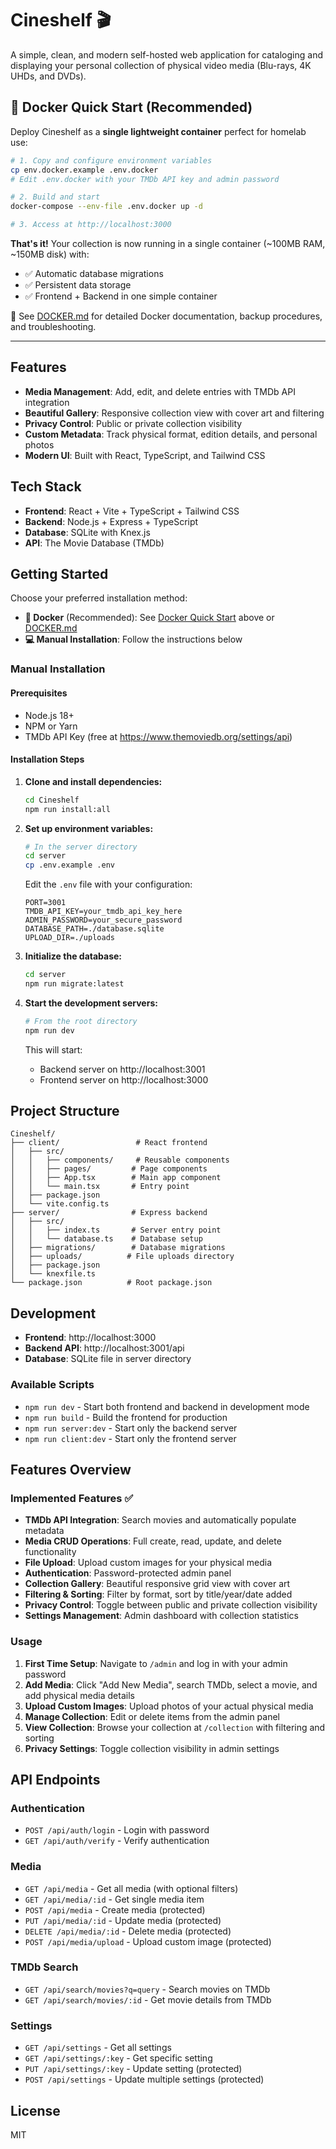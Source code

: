 # Cineshelf 🎬

A simple, clean, and modern self-hosted web application for cataloging and displaying your personal collection of physical video media (Blu-rays, 4K UHDs, and DVDs).

## 🐳 Docker Quick Start (Recommended)

Deploy Cineshelf as a **single lightweight container** perfect for homelab use:

```bash
# 1. Copy and configure environment variables
cp env.docker.example .env.docker
# Edit .env.docker with your TMDb API key and admin password

# 2. Build and start
docker-compose --env-file .env.docker up -d

# 3. Access at http://localhost:3000
```

**That's it!** Your collection is now running in a single container (~100MB RAM, ~150MB disk) with:
- ✅ Automatic database migrations
- ✅ Persistent data storage
- ✅ Frontend + Backend in one simple container

📖 See [DOCKER.md](DOCKER.md) for detailed Docker documentation, backup procedures, and troubleshooting.

---

## Features

- **Media Management**: Add, edit, and delete entries with TMDb API integration
- **Beautiful Gallery**: Responsive collection view with cover art and filtering
- **Privacy Control**: Public or private collection visibility
- **Custom Metadata**: Track physical format, edition details, and personal photos
- **Modern UI**: Built with React, TypeScript, and Tailwind CSS

## Tech Stack

- **Frontend**: React + Vite + TypeScript + Tailwind CSS
- **Backend**: Node.js + Express + TypeScript
- **Database**: SQLite with Knex.js
- **API**: The Movie Database (TMDb)

## Getting Started

Choose your preferred installation method:

- **🐳 Docker** (Recommended): See [Docker Quick Start](#-docker-quick-start-recommended) above or [DOCKER.md](DOCKER.md)
- **💻 Manual Installation**: Follow the instructions below

### Manual Installation

#### Prerequisites

- Node.js 18+ 
- NPM or Yarn
- TMDb API Key (free at https://www.themoviedb.org/settings/api)

#### Installation Steps

1. **Clone and install dependencies:**
   ```bash
   cd Cineshelf
   npm run install:all
   ```

2. **Set up environment variables:**
   ```bash
   # In the server directory
   cd server
   cp .env.example .env
   ```
   
   Edit the `.env` file with your configuration:
   ```env
   PORT=3001
   TMDB_API_KEY=your_tmdb_api_key_here
   ADMIN_PASSWORD=your_secure_password
   DATABASE_PATH=./database.sqlite
   UPLOAD_DIR=./uploads
   ```

3. **Initialize the database:**
   ```bash
   cd server
   npm run migrate:latest
   ```

4. **Start the development servers:**
   ```bash
   # From the root directory
   npm run dev
   ```

   This will start:
   - Backend server on http://localhost:3001
   - Frontend server on http://localhost:3000

## Project Structure

```
Cineshelf/
├── client/                 # React frontend
│   ├── src/
│   │   ├── components/     # Reusable components
│   │   ├── pages/         # Page components
│   │   ├── App.tsx        # Main app component
│   │   └── main.tsx       # Entry point
│   ├── package.json
│   └── vite.config.ts
├── server/                # Express backend
│   ├── src/
│   │   ├── index.ts       # Server entry point
│   │   └── database.ts    # Database setup
│   ├── migrations/        # Database migrations
│   ├── uploads/          # File uploads directory
│   ├── package.json
│   └── knexfile.ts
└── package.json          # Root package.json
```

## Development

- **Frontend**: http://localhost:3000
- **Backend API**: http://localhost:3001/api
- **Database**: SQLite file in server directory

### Available Scripts

- `npm run dev` - Start both frontend and backend in development mode
- `npm run build` - Build the frontend for production
- `npm run server:dev` - Start only the backend server
- `npm run client:dev` - Start only the frontend server

## Features Overview

### Implemented Features ✅

- **TMDb API Integration**: Search movies and automatically populate metadata
- **Media CRUD Operations**: Full create, read, update, and delete functionality
- **File Upload**: Upload custom images for your physical media
- **Authentication**: Password-protected admin panel
- **Collection Gallery**: Beautiful responsive grid view with cover art
- **Filtering & Sorting**: Filter by format, sort by title/year/date added
- **Privacy Control**: Toggle between public and private collection visibility
- **Settings Management**: Admin dashboard with collection statistics

### Usage

1. **First Time Setup**: Navigate to `/admin` and log in with your admin password
2. **Add Media**: Click "Add New Media", search TMDb, select a movie, and add physical media details
3. **Upload Custom Images**: Upload photos of your actual physical media
4. **Manage Collection**: Edit or delete items from the admin panel
5. **View Collection**: Browse your collection at `/collection` with filtering and sorting
6. **Privacy Settings**: Toggle collection visibility in admin settings

## API Endpoints

### Authentication
- `POST /api/auth/login` - Login with password
- `GET /api/auth/verify` - Verify authentication

### Media
- `GET /api/media` - Get all media (with optional filters)
- `GET /api/media/:id` - Get single media item
- `POST /api/media` - Create media (protected)
- `PUT /api/media/:id` - Update media (protected)
- `DELETE /api/media/:id` - Delete media (protected)
- `POST /api/media/upload` - Upload custom image (protected)

### TMDb Search
- `GET /api/search/movies?q=query` - Search movies on TMDb
- `GET /api/search/movies/:id` - Get movie details from TMDb

### Settings
- `GET /api/settings` - Get all settings
- `GET /api/settings/:key` - Get specific setting
- `PUT /api/settings/:key` - Update setting (protected)
- `POST /api/settings` - Update multiple settings (protected)

## License

MIT

